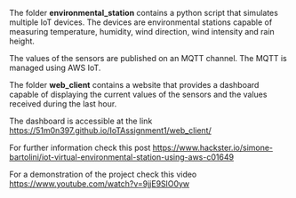 The folder **environmental_station** contains a python script that simulates multiple IoT devices.
The devices are environmental stations capable of measuring temperature, humidity, wind direction, wind intensity and rain height.

The values of the sensors are published on an MQTT channel. The MQTT is managed using AWS IoT.

The folder **web_client** contains a website that provides a dashboard capable of displaying the current values of the sensors and the values received during the last hour.

The dashboard is accessible at the link https://51m0n397.github.io/IoTAssignment1/web_client/

For further information check this post https://www.hackster.io/simone-bartolini/iot-virtual-environmental-station-using-aws-c01649

For a demonstration of the project check this video https://www.youtube.com/watch?v=9jjE9SlO0yw
